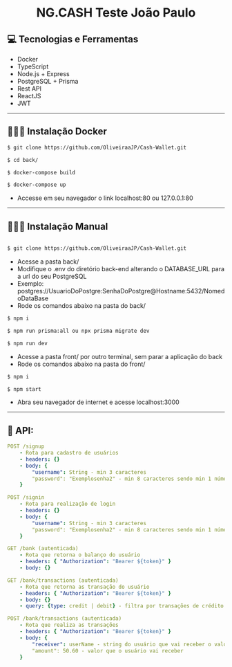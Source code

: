 <p align="center">
  <h1 align="center">
    NG.CASH Teste João Paulo
  </h1>
</p>

## 💻 Tecnologias e Ferramentas

- Docker
- TypeScript
- Node.js + Express
- PostgreSQL + Prisma
- Rest API
- ReactJS
- JWT

---

## 👨🏻‍💻 Instalação Docker

```bash
$ git clone https://github.com/OliveiraaJP/Cash-Wallet.git

$ cd back/

$ docker-compose build

$ docker-compose up
```

 - Accesse em seu navegador o link localhost:80 ou 127.0.0.1:80

---
 
 ## 💁🏻‍♂️ Instalação Manual

```bash

$ git clone https://github.com/OliveiraaJP/Cash-Wallet.git

```
  - Acesse a pasta back/
  - Modifique o .env do diretório back-end alterando o DATABASE_URL para a url do seu PostgreSQL
  - Exemplo: postgres://UsuarioDoPostgre:SenhaDoPostgre@Hostname:5432/NomedoDataBase
  - Rode os comandos abaixo na pasta do back/

 ```bash
$ npm i

$ npm run prisma:all ou npx prisma migrate dev

$ npm run dev

```
 - Acesse a pasta front/ por outro terminal, sem parar a aplicação do back
 - Rode os comandos abaixo na pasta do front/
 
  ```bash
$ npm i

$ npm start
```
 
  - Abra seu navegador de internet e acesse localhost:3000

---

## 🚀 API:

```yml
POST /signup
    - Rota para cadastro de usuários
    - headers: {}
    - body: {
        "username": String - min 3 caracteres
        "password": "Exemplosenha2" - min 8 caracteres sendo min 1 número, 1 letra maiúscula e 1 letra minúscula
    }
```

```yml
POST /signin
    - Rota para realização de login
    - headers: {}
    - body: {
        "username": String - min 3 caracteres
        "password": "Exemplosenha2" - min 8 caracteres sendo min 1 número, 1 letra maiúscula e 1 letra minúscula
    }
```

```yml
GET /bank (autenticada)
    - Rota que retorna o balanço do usuário
    - headers: { "Authorization": "Bearer ${token}" }
    - body: {}
```

```yml
GET /bank/transactions (autenticada)
    - Rota que retorna as transação do usuário
    - headers: { "Authorization": "Bearer ${token}" }
    - body: {}
    - query: {type: credit | debit} - filtra por transações de crédito ou débito
```

```yml
POST /bank/transactions (autenticada)
    - Rota que realiza as transações
    - headers: { "Authorization": "Bearer ${token}" }
    - body: {
        "receiver": userName - string do usuário que vai receber o valor
        "amount": 50.60 - valor que o usuário vai receber 
    }
```
